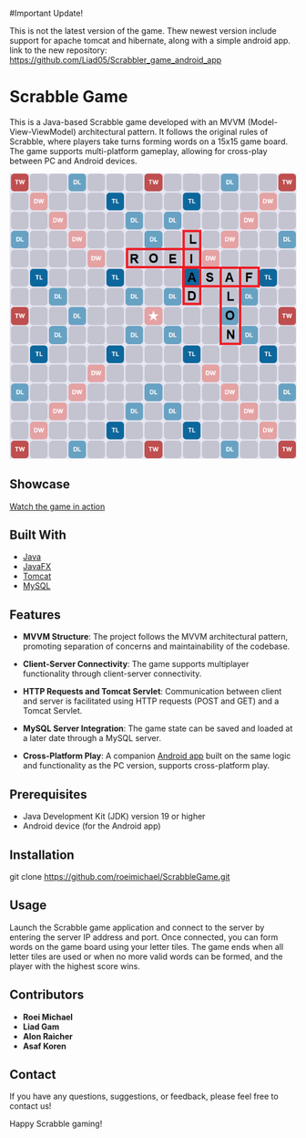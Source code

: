 #Important Update!

This is not the latest version of the game. Thew newest version include support for apache tomcat and hibernate, along with a simple android app.
link to the new repository: https://github.com/Liad05/Scrabbler_game_android_app

# Scrabble Game

This is a Java-based Scrabble game developed with an MVVM (Model-View-ViewModel) architectural pattern. It follows the original rules of Scrabble, where players take turns forming words on a 15x15 game board. The game supports multi-platform gameplay, allowing for cross-play between PC and Android devices.

![Game Board](src/view/BackGround.png)

## Showcase
[Watch the game in action](https://youtu.be/z1_ss3ksOLg)

## Built With

- [Java](https://www.oracle.com/java/)
- [JavaFX](https://openjfx.io/)
- [Tomcat](http://tomcat.apache.org/)
- [MySQL](https://www.mysql.com/)

## Features

- **MVVM Structure**: The project follows the MVVM architectural pattern, promoting separation of concerns and maintainability of the codebase.

- **Client-Server Connectivity**: The game supports multiplayer functionality through client-server connectivity.

- **HTTP Requests and Tomcat Servlet**: Communication between client and server is facilitated using HTTP requests (POST and GET) and a Tomcat Servlet.

- **MySQL Server Integration**: The game state can be saved and loaded at a later date through a MySQL server.

- **Cross-Platform Play**: A companion [Android app](https://github.com/Liad05/Scrabbler_game_android_app) built on the same logic and functionality as the PC version, supports cross-platform play.

## Prerequisites

- Java Development Kit (JDK) version 19 or higher
- Android device (for the Android app)

## Installation
git clone https://github.com/roeimichael/ScrabbleGame.git

## Usage
Launch the Scrabble game application and connect to the server by entering the server IP address and port. Once connected, you can form words on the game board using your letter tiles. The game ends when all letter tiles are used or when no more valid words can be formed, and the player with the highest score wins.

## Contributors
- **Roei Michael**
- **Liad Gam**
- **Alon Raicher**
- **Asaf Koren**
## Contact
If you have any questions, suggestions, or feedback, please feel free to contact us!

Happy Scrabble gaming!
